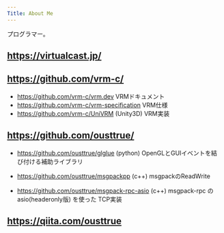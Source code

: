 ```yaml
---
Title: About Me
---
```


<article>

プログラマー。

## https://virtualcast.jp/

## https://github.com/vrm-c/

* https://github.com/vrm-c/vrm.dev VRMドキュメント
* https://github.com/vrm-c/vrm-specification VRM仕様
* https://github.com/vrm-c/UniVRM (Unity3D) VRM実装

## https://github.com/ousttrue/

* https://github.com/ousttrue/glglue (python) OpenGLとGUIイベントを結び付ける補助ライブラリ

* https://github.com/ousttrue/msgpackpp (c++) msgpackのReadWrite
* https://github.com/ousttrue/msgpack-rpc-asio (c++) msgpack-rpc の asio(headeronly版) を使った TCP実装

## https://qiita.com/ousttrue

</article>
